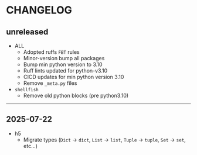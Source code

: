# CHANGELOG

## unreleased

- ALL
  - Adopted ruffs `FBT` rules
  - Minor-version bump all packages
  - Bump min python version to 3.10
  - Ruff lints updated for python-v3.10
  - CICD updates for min python version 3.10
  - Remove `_meta.py` files
- `shellfish`
  - Remove old python blocks (pre python3.10)


---

## 2025-07-22

- h5
  - Migrate types (`Dict` -> `dict`, `List` -> `list`, `Tuple` -> `tuple`, `Set`
    -> `set`, etc...)
